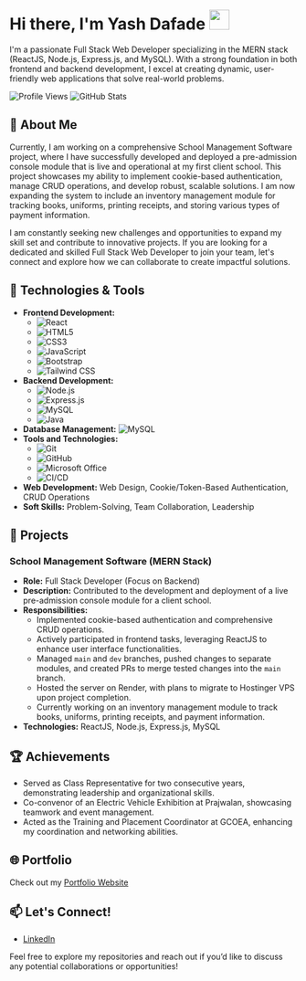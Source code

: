# Hi there, I'm Yash Dafade <img src="https://media.giphy.com/media/hvRJCLFzcasrR4ia7z/giphy.gif" width="35">

I'm a passionate Full Stack Web Developer specializing in the MERN stack (ReactJS, Node.js, Express.js, and MySQL). With a strong foundation in both frontend and backend development, I excel at creating dynamic, user-friendly web applications that solve real-world problems.

![Profile Views](https://komarev.com/ghpvc/?username=yashdafade&style=flat-square&color=blue)
![GitHub Stats](https://github-readme-stats.vercel.app/api?username=yashdafade&show_icons=true&theme=radical)

## 🚀 About Me
Currently, I am working on a comprehensive School Management Software project, where I have successfully developed and deployed a pre-admission console module that is live and operational at my first client school. This project showcases my ability to implement cookie-based authentication, manage CRUD operations, and develop robust, scalable solutions. I am now expanding the system to include an inventory management module for tracking books, uniforms, printing receipts, and storing various types of payment information.

I am constantly seeking new challenges and opportunities to expand my skill set and contribute to innovative projects. If you are looking for a dedicated and skilled Full Stack Web Developer to join your team, let's connect and explore how we can collaborate to create impactful solutions.

## 🔧 Technologies & Tools
- **Frontend Development:** 
  - ![React](https://img.shields.io/badge/-ReactJS-61DAFB?style=flat-square&logo=react&logoColor=white) 
  - ![HTML5](https://img.shields.io/badge/-HTML5-E34F26?style=flat-square&logo=html5&logoColor=white) 
  - ![CSS3](https://img.shields.io/badge/-CSS3-1572B6?style=flat-square&logo=css3&logoColor=white) 
  - ![JavaScript](https://img.shields.io/badge/-JavaScript-F7DF1E?style=flat-square&logo=javascript&logoColor=black) 
  - ![Bootstrap](https://img.shields.io/badge/-Bootstrap-563D7C?style=flat-square&logo=bootstrap&logoColor=white) 
  - ![Tailwind CSS](https://img.shields.io/badge/-Tailwind%20CSS-38B2AC?style=flat-square&logo=tailwind-css&logoColor=white)
- **Backend Development:** 
  - ![Node.js](https://img.shields.io/badge/-Node.js-339933?style=flat-square&logo=node.js&logoColor=white) 
  - ![Express.js](https://img.shields.io/badge/-Express.js-000000?style=flat-square&logo=express&logoColor=white) 
  - ![MySQL](https://img.shields.io/badge/-MySQL-4479A1?style=flat-square&logo=mysql&logoColor=white)  
  - ![Java](https://img.shields.io/badge/-Java-007396?style=flat-square&logo=java&logoColor=white)
- **Database Management:** ![MySQL](https://img.shields.io/badge/-MySQL-4479A1?style=flat-square&logo=mysql&logoColor=white)
- **Tools and Technologies:** 
  - ![Git](https://img.shields.io/badge/-Git-F05032?style=flat-square&logo=git&logoColor=white) 
  - ![GitHub](https://img.shields.io/badge/-GitHub-181717?style=flat-square&logo=github&logoColor=white) 
  - ![Microsoft Office](https://img.shields.io/badge/-Microsoft%20Office-D83B01?style=flat-square&logo=microsoft-office&logoColor=white) 
  - ![CI/CD](https://img.shields.io/badge/-CI%2FCD-0052CC?style=flat-square&logo=atlassian&logoColor=white) 
- **Web Development:** Web Design, Cookie/Token-Based Authentication, CRUD Operations
- **Soft Skills:** Problem-Solving, Team Collaboration, Leadership

## 💼 Projects
### School Management Software (MERN Stack)
- **Role:** Full Stack Developer (Focus on Backend)
- **Description:** Contributed to the development and deployment of a live pre-admission console module for a client school.
- **Responsibilities:**
  - Implemented cookie-based authentication and comprehensive CRUD operations.
  - Actively participated in frontend tasks, leveraging ReactJS to enhance user interface functionalities.
  - Managed `main` and `dev` branches, pushed changes to separate modules, and created PRs to merge tested changes into the `main` branch.
  - Hosted the server on Render, with plans to migrate to Hostinger VPS upon project completion.
  - Currently working on an inventory management module to track books, uniforms, printing receipts, and payment information.
- **Technologies:** ReactJS, Node.js, Express.js, MySQL

## 🏆 Achievements
- Served as Class Representative for two consecutive years, demonstrating leadership and organizational skills.
- Co-convenor of an Electric Vehicle Exhibition at Prajwalan, showcasing teamwork and event management.
- Acted as the Training and Placement Coordinator at GCOEA, enhancing my coordination and networking abilities.

## 🌐 Portfolio
Check out my [Portfolio Website](https://yashdafade.github.io/MyWebsite/)

## 📫 Let's Connect!
- [LinkedIn](https://www.linkedin.com/in/yash-dafade-992ab2209/)

Feel free to explore my repositories and reach out if you’d like to discuss any potential collaborations or opportunities!

